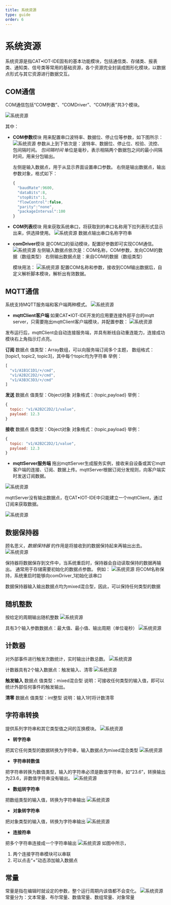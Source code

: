 ```yaml
---
title: 系统资源
type: guide
order: 6
---
```


# 系统资源

系统资源是指CAT▪IOT-IDE固有的基本功能模块，包括通信类、存储类、报表类、通知类、信号类等常用的基础资源，各个资源完全封装成图形化模块，以数据点形式与其它资源进行数据交互。

## COM通信

COM通信包括“COM参数”、“COMDriver”、“COM列表”共3个模块。

![系统资源](../image/src1.png)

其中：
- **COM参数**模块
  用来配置串口波特率、数据位、停止位等参数，如下图所示：
  ![系统资源](../image/src2.png)
  参数从上到下依次是：波特率、数据位、停止位、校验、流控、包间隔时间。
  *包间隔时间* 单位是毫秒，表示相隔两个数据包之间的最小间隔时间，用来分包输出。

  左侧是输入数据点，用于从显示界面设置串口参数。
  右侧是输出数据点，输出参数对象，格式如下：
  ```js
  {
    "baudRate":9600,
    "dataBits":8,
    "stopBits":1,
    "flowControl":false,
    "parity":"none",
    "packageInterval":100
  }
  ```
  
- **COM列表**模块
  用来获取系统串口，将获取到的串口名称用下拉列表形式显示出来，供选择使用。
  ![系统资源](../image/src3.png)
  数据点输出串口名称字符串

- **comDriver**模块
  是COM口的驱动模块，配置好参数即可实现COM通信。
  ![系统资源](../image/src4.png)
  左侧输入数据点依次是：COM名称，COM参数，发向COM的数据（数组类型）
  右侧输出数据点是：来自COM的数据（数组类型）

  模块用法：
  ![系统资源](../image/src5.png)
  配置COM名称和参数，接收到COM输出数据后，自定义解析脚本模块，解析出有效数据。


## MQTT通信

系统支持MQTT服务端和客户端两种模式。
![系统资源](../image/src6.png)

- **mqttClient客户端**
如果CAT▪IOT-IDE开发的应用要连接外部平台的mqtt server，只需要拖出mqttClient客户端模块，并配置参数：
![系统资源](../image/src8.png)

<p class="tip">发布运行后，mqttClient会自动连接服务端，并具有断线自动重连能力，连接成功模块右上角指示灯点亮。</p>

**订阅** 数据点
值类型：Array数组，可以向服务端订阅多个主题，
数组格式：[topic1, topic2, topic3]，其中每个topic均为字符串
举例：
```js
[
  "v1/A1B1C1D1/+/cmd",
  "v1/A2B2C2D2/+/cmd",
  "v1/A3B3C3D3/+/cmd"
]
```

**发送** 数据点
值类型：Object对象
对象格式：{topic,payload}
举例：
```js
{
  topic: "v1/A2B2C2D2/1/value",
  payload: 12.3
}
```

**接收** 数据点
值类型：Object对象
对象格式：{topic,payload}
举例：
```js
{
  topic: "v1/A2B2C2D2/1/value",
  payload: 12.3
}
```


- **mqttServer服务端**
拖出mqttServer生成服务实例，接收来自设备或其它mqtt客户端的连接、订阅、数据上传。mqttServer根据订阅分发规则，向客户端实时发送订阅数据。

![系统资源](../image/src7.png)

<p class="tip">mqttServer没有输出数据点，在CAT▪IOT-IDE中只能建立一个mqttClient，通过订阅来获取数据。</p>

![系统资源](../image/src9.png)


## 数据保持器

顾名思义，*数据保持器* 的作用是将接收到的数据保持起来再输出出去。
![系统资源](../image/src10.png)

保持器将数据保存到文件中，当系统重启时，保持器会自动读取保持的数据再输出。
通常用于存储需要初始化的数据点参数。
例如：
![系统资源](../image/src11.png)
将COM名称保持，系统重启时能够向comDriver_1初始化该串口

<p class="tip">数据保持器输入输出数据点均为mixed混合型，因此，可以保持任何类型的数据</p>

## 随机整数

按给定的周期输出随机整数
![系统资源](../image/src12.png)

具有3个输入参数数据点：最大值、最小值、输出周期（单位毫秒）
![系统资源](../image/src13.png)

## 计数器

对外部事件进行触发次数统计，实时输出计数总数。
![系统资源](../image/src15.png)

计数器具有2个输入数据点：触发输入、清零
![系统资源](../image/src14.png)

**触发输入** 数据点
值类型：mixed混合型
说明：可接收任何类型的输入值，即可以统计外部任何事件的触发输出。

**清零** 数据点
值类型：int整型
说明：输入1时将计数清零


## 字符串转换

提供系列字符串和其它类型值之间的互换模块。
![系统资源](../image/src16.png)

- **转字符串**

把其它任何类型的数据转换为字符串，输入数据点为mixed混合类型
![系统资源](../image/src17.png)


- **字符串转数值**

把字符串转换为数值类型，输入的字符串必须是数值字符串，如“23.6”，转换输出为23.6，非数值字符串没有输出。
![系统资源](../image/src18.png)

- **数组转字符串**

把数组类型的输入值，转换为字符串输出
![系统资源](../image/src19.png)

- **对象转字符串**

把对象类型的输入值，转换为字符串输出
![系统资源](../image/src20.png)

- **连接符串**

把多个字符串连接成一个字符串输出
![系统资源](../image/src21.png)
如图中所示，
1. 两个连接字符串模块可以串联
2. 可以点击“+”动态添加输入数据点


## 常量

常量是指在编辑时就设定的参数，整个运行周期内该值都不会变化。
![系统资源](../image/src22.png)
常量分为：文本常量、布尔常量、数值常量、数组常量、对象常量







